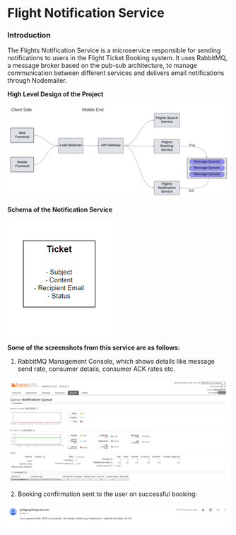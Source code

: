 # Flight Notification Service

<h3>Introduction</h3>
<p>
    The Flights Notification Service is a microservice responsible for sending notifications to users in the Flight Ticket Booking system. It uses RabbitMQ, a message broker based on the pub-sub architecture, to manage communication between different services and delivers email notifications through Nodemailer.
</p>

**High Level Design of the Project**

![High Level Design](/High-Level-Design.png)

**Schema of the Notification Service**

![Notification Service Schema](./Flights-Notification-Schema.PNG)

**Some of the screenshots from this service are as follows:**

1. RabbitMQ Management Console, which shows details like message send rate, consumer details, consumer ACK rates etc.

![RabbitMQ Management Console](/RabbitMQ_Console.PNG)

2. Booking confirmation sent to the user on successful booking:

![Booking Confirmation](/Email-on-successful-booking.PNG)